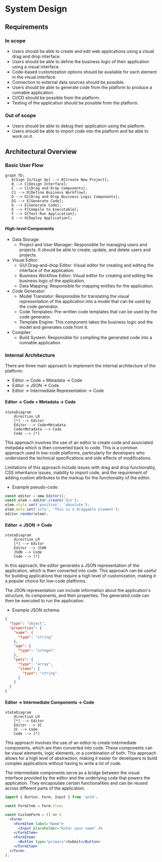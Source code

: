 # System Design

##  Requirements

### In scope
- Users should be able to create and edit web applications using a visual drag and drop interface.
- Users should be able to define the business logic of their application using a visual interface.
- Code-based customization options should be available for each element in the visual interface.
- Connection to external data sources should be possible.
- Users should be able to generate code from the platform to produce a runnable application.
- CI/CD should be possible from the platform.
- Testing of the application should be possible from the platform.

### Out of scope
- Users should be able to debug their application using the platform.
- Users should be able to import code into the platform and be able to work on it.

## Architectural Overview

### Basic User Flow

```mermaid
graph TD;
   A[Sign In/Sign Up] --> B[Create New Project];
   B --> C[Design Interface];
   C --> C1[Drag and Drop Components];
   C1 --> D[Define Business Workflow];
   D --> D1[Drag and Drop Business Logic Components];
   D1 --> E[Generate Code];
   D --> E[Generate Code];
   E --> F[Compile to Executable];
   F --> G[Test Run Application];
   G --> H[Deploy Application];
```	
#### High-level Components

- Data Storage:
	- Project and User Manager: Responsible for managing users and projects. It should be able to create, update, and delete users and projects.
- Visual Editor:
	- GUI Drag-and-drop Editor: Visual editor for creating and editing the interface of the application.
	- Business Workflow Editor: Visual editor for creating and editing the business logic of the application.
	- Data Mapping: Responsible for mapping entities for the application.
- Code Generator:
	- Model Translator: Responsible for translating the visual representation of the application into a model that can be used by the code generator.
	- Code Templates: Pre-written code templates that can be used by the code generator.
	- Template Engine: This component takes the business logic and the model and generates code from it.
- Compiler:
	- Build System: Responsible for compiling the generated code into a runnable application.

### Internal Architecture

There are three main approach to implement the internal architecture of the platform:
- Editor -> Code + Metadata -> Code
- Editor -> JSON -> Code
- Editor -> Intermediate Representation -> Code

#### Editor -> Code + Metadata -> Code

```mermaid
stateDiagram
    direction LR
	[*] --> Editor
	Editor --> Code+Metadata
	Code+Metadata --> Code
	Code --> [*]
```
This approach involves the use of an editor to create code and associated metadata which is then converted back to code. This is a common approach used in low-code platforms, particularly for developers who understand the technical specifications and side effects of modifications.

Limitations of this approach include issues with drag and drop functionality, CSS inheritance issues, inability to import code, and the requirement of adding custom attributes to the markup for the functionality of the editor.

- Example pseudo-code:

```javascript
const editor = new Editor();
const elem = editor.create('div');
elem.style.set('position', 'absolute');
elem.meta.set('info', 'This is a draggable element');
editor.render(elem);
```

#### Editor -> JSON -> Code

```mermaid
stateDiagram
	direction LR
	[*] --> Editor
	Editor --> JSON
	JSON --> Code
	Code --> [*]
```

In this approach, the editor generates a JSON representation of the application, which is then converted into code. This approach can be useful for building applications that require a high level of customization, making it a popular choice for low-code platforms.

The JSON representation can include information about the application's structure, its components, and their properties. The generated code can then be executed to run the application.

- Example JSON schema:
```json
{
  "type": "object",
  "properties": {
    "name": {
      "type": "string"
    },
    "age": {
      "type": "integer"
    },
    "pets": {
      "type": "array",
      "items": {
        "type": "string"
      }
    }
  }
}
```

#### Editor -> Intermediate Components -> Code

```mermaid
stateDiagram
	direction LR
	[*] --> Editor
	Editor --> IC
	IC --> Code
	Code --> [*]
```

This approach involves the use of an editor to create intermediate components, which are then converted into code. These components can be visual elements, logic elements, or a combination of both. This approach allows for a high level of abstraction, making it easier for developers to build complex applications without having to write a lot of code.

The intermediate components serve as a bridge between the visual interface provided by the editor and the underlying code that powers the application. They encapsulate certain functionalities and can be reused across different parts of the application.

```jsx
import { Button, Form, Input } from 'antd';

const FormItem = Form.Item;

const CustomForm = () => (
  <Form>
    <FormItem label="Name">
      <Input placeholder="Enter your name" />
    </FormItem>
    <FormItem>
      <Button type="primary">Submit</Button>
    </FormItem>
  </Form>
);

```

